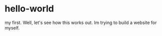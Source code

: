 # hello-world
my first. 
Well, let's see how this works out. Im trying to build a website for myself. 
